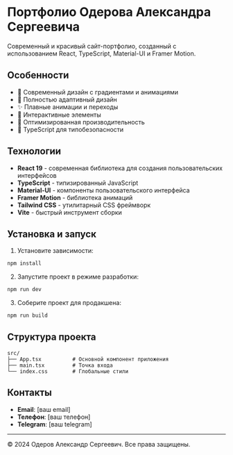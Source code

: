 # Портфолио Одерова Александра Сергеевича

Современный и красивый сайт-портфолио, созданный с использованием React, TypeScript, Material-UI и Framer Motion.

## Особенности

- 🎨 Современный дизайн с градиентами и анимациями
- 📱 Полностью адаптивный дизайн
- ✨ Плавные анимации и переходы
- 🌟 Интерактивные элементы
- 🎯 Оптимизированная производительность
- 🔧 TypeScript для типобезопасности

## Технологии

- **React 19** - современная библиотека для создания пользовательских интерфейсов
- **TypeScript** - типизированный JavaScript
- **Material-UI** - компоненты пользовательского интерфейса
- **Framer Motion** - библиотека анимаций
- **Tailwind CSS** - утилитарный CSS фреймворк
- **Vite** - быстрый инструмент сборки

## Установка и запуск

1. Установите зависимости:
```bash
npm install
```

2. Запустите проект в режиме разработки:
```bash
npm run dev
```

3. Соберите проект для продакшена:
```bash
npm run build
```

## Структура проекта

```
src/
├── App.tsx          # Основной компонент приложения
├── main.tsx         # Точка входа
└── index.css        # Глобальные стили
```

## Контакты

- **Email**: [ваш email]
- **Телефон**: [ваш телефон]
- **Telegram**: [ваш telegram]

---

© 2024 Одеров Александр Сергеевич. Все права защищены.


